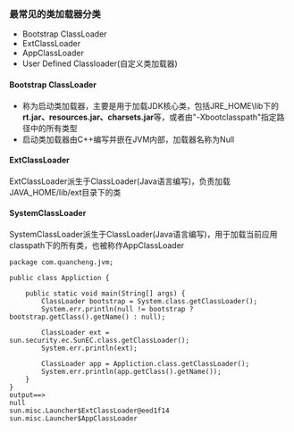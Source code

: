 ### 最常见的类加载器分类

* Bootstrap ClassLoader
* ExtClassLoader
* AppClassLoader
* User Defined Classloader\(自定义类加载器\)

#### Bootstrap ClassLoader

* 称为启动类加载器，主要是用于加载JDK核心类，包括JRE\_HOME\lib下的**rt.jar、resources.jar、charsets.jar**等，或者由"-Xbootclasspath"指定路径中的所有类型
* 启动类加载器由C++编写并嵌在JVM内部，加载器名称为Null

#### ExtClassLoader

ExtClassLoader派生于ClassLoader\(Java语言编写\)，负责加载JAVA\_HOME/lib/ext目录下的类

#### SystemClassLoader

SystemClassLoader派生于ClassLoader\(Java语言编写\)，用于加载当前应用classpath下的所有类，也被称作AppClassLoader

```
package com.quancheng.jvm;

public class Appliction {

    public static void main(String[] args) {
        ClassLoader bootstrap = System.class.getClassLoader();
        System.err.println(null != bootstrap ? bootstrap.getClass().getName() : null);

        ClassLoader ext = sun.security.ec.SunEC.class.getClassLoader();
        System.err.println(ext);

        ClassLoader app = Appliction.class.getClassLoader();
        System.err.println(app.getClass().getName());
    }
}
output==>
null
sun.misc.Launcher$ExtClassLoader@eed1f14
sun.misc.Launcher$AppClassLoader
```



